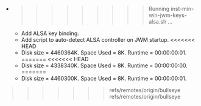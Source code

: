 * >>>>>>>>> Running inst-min-win-jwm-keys-alsa.sh ...
  * Add ALSA key binding.
  * Add script to auto-detect ALSA controller on JWM startup.
<<<<<<< HEAD
  * Disk size = 4460364K. Space Used = 8K. Runtime = 00:00:00:01.
=======
<<<<<<< HEAD
  * Disk size = 4338340K. Space Used = 8K. Runtime = 00:00:00:00.
=======
  * Disk size = 4460300K. Space Used = 8K. Runtime = 00:00:00:01.
>>>>>>> refs/remotes/origin/bullseye
>>>>>>> refs/remotes/origin/bullseye
